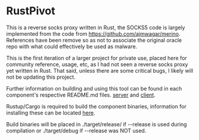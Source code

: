 # RustPivot

This is a reverse socks proxy written in Rust,
the SOCKS5 code is largely implemented from the 
code from https://github.com/ajmwagar/merino.
References have been remove so as not to associate the original
oracle repo with what could effectively be used as malware.

This is the first iteration of a larger project for private use, placed here
for community reference, usage, etc, as I had not seen a reverse socks proxy
yet written in Rust. That said, unless there are some critical bugs,
I likely will not be updating this project.

Further information on building and using this tool can be found in each
component's respective README.md files. [server](server/README.md) and [client](client/README.md).  

Rustup/Cargo is required to build the component binaries, information for installing these can be located [here](https://www.rust-lang.org/tools/install).

Build binaries will be placed in ./target/release/ if --release is used during compilation or ./target/debug if --release was NOT used.
